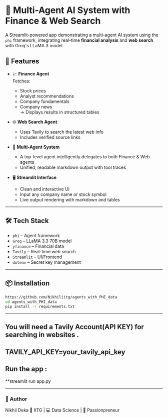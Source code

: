 # 🧠 Multi-Agent AI System with Finance & Web Search

A Streamlit-powered app demonstrating a multi-agent AI system using the `phi` framework, integrating real-time **financial analysis** and **web search** with Groq's LLaMA 3 model.

## 🚀 Features

- 📈 **Finance Agent**  
  Fetches:
  - Stock prices
  - Analyst recommendations
  - Company fundamentals
  - Company news  
  → Displays results in structured tables

- 🌐 **Web Search Agent**  
  - Uses Tavily to search the latest web info
  - Includes verified source links

- 🤖 **Multi-Agent System**  
  - A top-level agent intelligently delegates to both Finance & Web agents
  - Unified, readable markdown output with tool traces

- 🖥️ **Streamlit Interface**  
  - Clean and interactive UI
  - Input any company name or stock symbol
  - Live output rendering with markdown and tables

---

## 🛠️ Tech Stack

- `phi` – Agent framework
- `Groq` – LLaMA 3.3 70B model
- `yfinance` – Financial data
- `Tavily` – Real-time web search
- `Streamlit` – UI/Frontend
- `dotenv` – Secret key management

---

## 📦 Installation

```bash
https://github.com/Nikhiliitg/agents_with_PHI_data
cd agents_with_PHI_data
pip install -r requirements.txt
```
-----

## You will need a Tavily Account(API KEY) for searching in websites .

TAVILY_API_KEY=your_tavily_api_key
-------

## Run the app :
**streamlit run app.py

----


### 👤 Author

Nikhil Deka
📍 IITG | 💻 Data Science | 🧠 Passionpreneur











